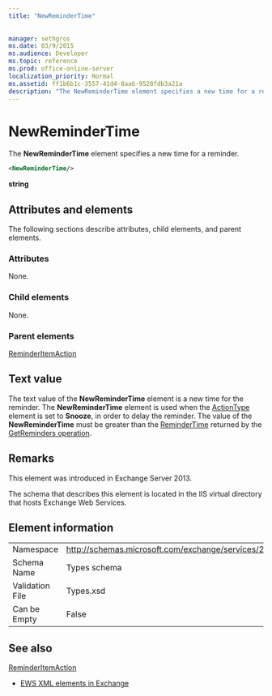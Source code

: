 ```yaml
---
title: "NewReminderTime"
 
 
manager: sethgros
ms.date: 03/9/2015
ms.audience: Developer
ms.topic: reference
ms.prod: office-online-server
localization_priority: Normal
ms.assetid: ff1b6b1c-3557-41d4-8aa6-9528fdb3a21a
description: "The NewReminderTime element specifies a new time for a reminder."
---
```


# NewReminderTime

The **NewReminderTime** element specifies a new time for a reminder. 
  
```XML
<NewReminderTime/>
```

 **string**
## Attributes and elements

The following sections describe attributes, child elements, and parent elements.
  
### Attributes

None.
  
### Child elements

None.
  
### Parent elements

[ReminderItemAction](reminderitemaction.md)
  
## Text value

The text value of the **NewReminderTime** element is a new time for the reminder. The **NewReminderTime** element is used when the [ActionType](actiontype-reminderactiontype.md) element is set to **Snooze**, in order to delay the reminder. The value of the **NewReminderTime** must be greater than the [ReminderTime](remindertime.md) returned by the [GetReminders operation](getreminders-operation.md).
  
## Remarks

This element was introduced in Exchange Server 2013.
  
The schema that describes this element is located in the IIS virtual directory that hosts Exchange Web Services.
  
## Element information

|||
|:-----|:-----|
|Namespace  <br/> |http://schemas.microsoft.com/exchange/services/2006/types  <br/> |
|Schema Name  <br/> |Types schema  <br/> |
|Validation File  <br/> |Types.xsd  <br/> |
|Can be Empty  <br/> |False  <br/> |
   
## See also



[ReminderItemAction](reminderitemaction.md)


- [EWS XML elements in Exchange](ews-xml-elements-in-exchange.md)

